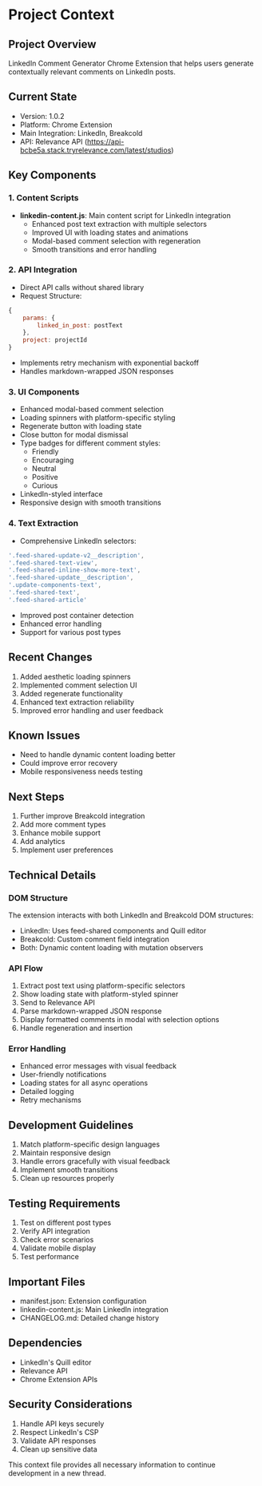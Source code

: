 # Project Context

## Project Overview
LinkedIn Comment Generator Chrome Extension that helps users generate contextually relevant comments on LinkedIn posts.

## Current State
- Version: 1.0.2
- Platform: Chrome Extension
- Main Integration: LinkedIn, Breakcold
- API: Relevance API (https://api-bcbe5a.stack.tryrelevance.com/latest/studios)

## Key Components

### 1. Content Scripts
- **linkedin-content.js**: Main content script for LinkedIn integration
  - Enhanced post text extraction with multiple selectors
  - Improved UI with loading states and animations
  - Modal-based comment selection with regeneration
  - Smooth transitions and error handling

### 2. API Integration
- Direct API calls without shared library
- Request Structure:
```javascript
{
    params: {
        linked_in_post: postText
    },
    project: projectId
}
```
- Implements retry mechanism with exponential backoff
- Handles markdown-wrapped JSON responses

### 3. UI Components
- Enhanced modal-based comment selection
- Loading spinners with platform-specific styling
- Regenerate button with loading state
- Close button for modal dismissal
- Type badges for different comment styles:
  - Friendly
  - Encouraging
  - Neutral
  - Positive
  - Curious
- LinkedIn-styled interface
- Responsive design with smooth transitions

### 4. Text Extraction
- Comprehensive LinkedIn selectors:
```javascript
'.feed-shared-update-v2__description',
'.feed-shared-text-view',
'.feed-shared-inline-show-more-text',
'.feed-shared-update__description',
'.update-components-text',
'.feed-shared-text',
'.feed-shared-article'
```
- Improved post container detection
- Enhanced error handling
- Support for various post types

## Recent Changes
1. Added aesthetic loading spinners
2. Implemented comment selection UI
3. Added regenerate functionality
4. Enhanced text extraction reliability
5. Improved error handling and user feedback

## Known Issues
- Need to handle dynamic content loading better
- Could improve error recovery
- Mobile responsiveness needs testing

## Next Steps
1. Further improve Breakcold integration
2. Add more comment types
3. Enhance mobile support
4. Add analytics
5. Implement user preferences

## Technical Details

### DOM Structure
The extension interacts with both LinkedIn and Breakcold DOM structures:
- LinkedIn: Uses feed-shared components and Quill editor
- Breakcold: Custom comment field integration
- Both: Dynamic content loading with mutation observers

### API Flow
1. Extract post text using platform-specific selectors
2. Show loading state with platform-styled spinner
3. Send to Relevance API
4. Parse markdown-wrapped JSON response
5. Display formatted comments in modal with selection options
6. Handle regeneration and insertion

### Error Handling
- Enhanced error messages with visual feedback
- User-friendly notifications
- Loading states for all async operations
- Detailed logging
- Retry mechanisms

## Development Guidelines
1. Match platform-specific design languages
2. Maintain responsive design
3. Handle errors gracefully with visual feedback
4. Implement smooth transitions
5. Clean up resources properly

## Testing Requirements
1. Test on different post types
2. Verify API integration
3. Check error scenarios
4. Validate mobile display
5. Test performance

## Important Files
- manifest.json: Extension configuration
- linkedin-content.js: Main LinkedIn integration
- CHANGELOG.md: Detailed change history

## Dependencies
- LinkedIn's Quill editor
- Relevance API
- Chrome Extension APIs

## Security Considerations
1. Handle API keys securely
2. Respect LinkedIn's CSP
3. Validate API responses
4. Clean up sensitive data

This context file provides all necessary information to continue development in a new thread.
